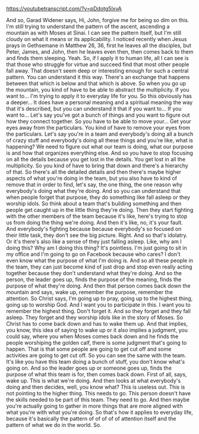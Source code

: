 https://youtubetranscript.com/?v=pDdotg5lxvA

 And so, Garad Widener says, Hi, John, forgive me for being so dim on this. I'm still trying to understand the pattern of the ascent, ascending a mountain as with Moses at Sinai. I can see the pattern itself, but I'm still cloudy on what it means or its applicability. I noticed recently when Jesus prays in Gethsemane in Matthew 26, 36, first he leaves all the disciples, but Peter, James, and John, then he leaves even then, then comes back to them and finds them sleeping. Yeah. So, if I apply it to human life, all I can see is that those who struggle for virtue and succeed find that most other people fall away. That doesn't seem deep or interesting enough for such a central pattern. You can understand it this way. There's an exchange that happens between that which is below and that which is above. So when you go up the mountain, you kind of have to be able to abstract the multiplicity. If you want to... I'm trying to apply it to everyday life for you. So this obviously has a deeper... It does have a personal meaning and a spiritual meaning the way that it's described, but you can understand it that if you want to... If you want to... Let's say you've got a bunch of things and you want to figure out how they connect together. So you have to be able to move your... Get your eyes away from the particulars. You kind of have to remove your eyes from the particulars. Let's say you're in a team and everybody's doing all a bunch of crazy stuff and everybody's doing all these things and you're like, what is happening? We need to figure out what our team is doing, what our purpose is and how that organizes everything else. And so you have to stop focusing on all the details because you get lost in the details. You get lost in all the multiplicity. So you kind of have to bring that down and there's a hierarchy of that. So there's all the detailed details and then there's maybe higher aspects of what you're doing in the team, but you also have to kind of remove that in order to find, let's say, the one thing, the one reason why everybody's doing what they're doing. And so you can understand that when people forget that purpose, they do something like fall asleep or they worship idols. So think about a team that's building something and then people get caught up in the little thing they're doing. Then they start fighting with the other members of the team because it's like, here's trying to stop us from doing the thing we're doing. And then it's like, no, it's your fault. And everybody's fighting because because everybody's so focused on their little task, they don't see the big picture. Right. And so that's idolatry. Or it's there's also like a sense of they just falling asleep. Like, why am I doing this? Why am I doing this thing? It's pointless. I'm just going to sit in my office and I'm going to go on Facebook because who cares? I don't even know what the purpose of what I'm doing is. And so all these people in the team, they can just become kind of just drop and stop even really acting together because they don't understand what they're doing. And so the person, the leader goes up, finds the purpose of the meaning, finds the purpose of what they're doing. And then that person comes back down the mountain and says, wake up, remember the purpose, remember the attention. So Christ says, I'm going up to pray, going up to the highest thing, going up to worship God. And I want you to participate in this. I want you to remember the highest thing. Don't forget it. And so they forget and they fall asleep. They forget and they worship idols like in the story of Moses. So Christ has to come back down and has to wake them up. And that implies, you know, this idea of saying to wake up or it also implies a judgment, you could say, where you when Moses comes back down and he finds the people worshiping the golden calf, there is some judgment that's going to happen. That is that some people are going to get cut off and some activities are going to get cut off. So you can see the same with the team. It's like you have this team doing a bunch of stuff, you don't know what's going on. And so the leader goes up or someone goes up, finds the purpose of what this team is for, then comes back down. First of all, says, wake up. This is what we're doing. And then looks at what everybody's doing and then decides, well, you know what? This is useless out. This is not pointing to the higher thing. This needs to go. This person doesn't have the skills needed to be part of this team. They need to go. And then maybe you're actually going to gather in more things that are more aligned with what you're with what you're doing. So that's how it applies to everyday life, because it's basically the pattern of of of of of attention itself and the pattern of what we do in the world. So.